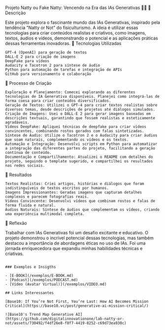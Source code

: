 Projeto Natty ou Fake Natty: Vencendo na Era das IAs Generativas 💪🤖
📒 Descrição

Este projeto explora o fascinante mundo das IAs Generativas, inspirado pela tendência "Natty or Not" do fisiculturismo. A ideia é utilizar essas tecnologias para criar conteúdos realistas e criativos, como imagens, textos, áudios e vídeos, demonstrando o potencial e as aplicações práticas dessas ferramentas inovadoras.
🤖 Tecnologias Utilizadas

    GPT-4 (OpenAI) para geração de textos
    DALL-E 2 para criação de imagens
    DeepFake para vídeos
    Audacity e Tacotron 2 para síntese de áudio
    Python para automação de tarefas e integração de APIs
    GitHub para versionamento e colaboração

🧐 Processo de Criação

    Exploração e Planejamento: Comecei explorando as diferentes tecnologias de IA Generativa disponíveis. Planejei como integrá-las de forma coesa para criar conteúdos diversificados.
    Geração de Textos: Utilizei o GPT-4 para criar textos realistas sobre diversos temas, desde descrições de projetos até diálogos simulados.
    Criação de Imagens: Usei o DALL-E 2 para gerar imagens baseadas em descrições textuais, garantindo que fossem realistas e esteticamente agradáveis.
    Vídeos DeepFake: Apliquei técnicas de deepfake para criar vídeos convincentes, combinando rostos gerados com falas sintetizadas.
    Síntese de Áudio: Utilize o Tacotron 2 e o Audacity para criar áudios que soam naturais, complementando os vídeos e os textos.
    Automação e Integração: Desenvolvi scripts em Python para automatizar a integração das diferentes partes do projeto, facilitando a geração contínua de conteúdo.
    Documentação e Compartilhamento: Atualizei o README com detalhes do projeto, seguindo o template sugerido, e compartilhei os resultados nas redes sociais.

🚀 Resultados

    Textos Realistas: Criei artigos, histórias e diálogos que foram indistinguíveis de textos escritos por humanos.
    Imagens Impressionantes: Geradas imagens que capturam detalhes complexos e parecem fotografias reais.
    Vídeos Convincente: Desenvolvi vídeos que combinam rostos e falas de forma fluida e natural.
    Áudios Naturais: Síntese de áudios que complementam os vídeos, criando uma experiência multimodal completa.

💭 Reflexão

Trabalhar com IAs Generativas foi um desafio excitante e educativo. O projeto demonstrou o incrível potencial dessas tecnologias, mas também destacou a importância de abordagens éticas no uso de IAs. Foi uma jornada enriquecedora que expandiu minhas habilidades técnicas e criativas.
```

### Exemplos e Insigths

- [E-BOOK](/exemplos/E-BOOK.md)
- [Podcast](/exemplos/PODCAST.md)
- [Vídeo (Avatar Virtual)](/exemplos/VIDEO.md)

## Links Interessantes

[Base10: If You’re Not First, You’re Last: How AI Becomes Mission Critical](https://base10.vc/post/generative-ai-mission-critical/)

![Base10's Trend Map Generative AI](https://github.com/digitalinnovationone/lab-natty-or-not/assets/730492/f4df26e8-f8f7-4419-8252-c69d73ea930c)
